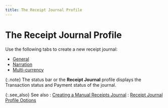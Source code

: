 ```yaml
---
title: The Receipt Journal Profile
---
```


# The Receipt Journal Profile


Use the following tabs to create a new receipt journal:

- [General]({{site.acc_baseurl}}/customer-receipts-and-refunds/creating-a-manual-receipt-journal/receipt_journal_profile_general.html)
- [Narration]({{site.acc_baseurl}}/customer-receipts-and-refunds/creating-a-manual-receipt-journal/receipt_journal_profile_notes.html)
- [Multi-currency]({{site.acc_baseurl}}/customer-receipts-and-refunds/creating-a-manual-receipt-journal/receipt_journal_profile_multi_currency.html)



{:.note}
The status bar or the **Receipt 
 Journal** profile displays the Transaction status and Payment status  of the journal.


{:.see_also}
See also
: [Creating  a Manual Receipts Journal]({{site.acc_baseurl}}/customer-receipts-and-refunds/creating-a-manual-receipt-journal/creating_a_manual_receipts_journal.html)
: [Receipt  Journal Profile Options]({{site.acc_baseurl}}/customer-receipts-and-refunds/creating-a-manual-receipt-journal/receipt_journal_profile_options.html)
